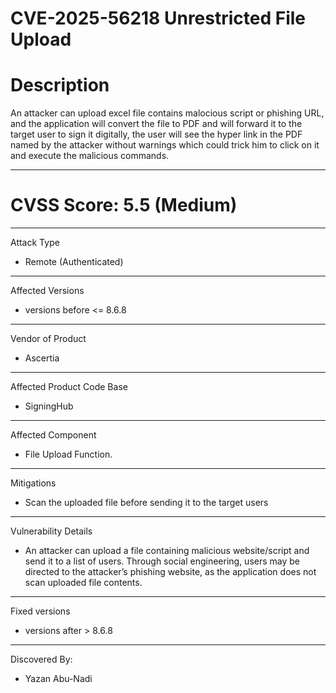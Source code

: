 # CVE-2025-56218 Unrestricted  File Upload

# Description

An attacker can upload excel file contains malocious script or phishing URL, and the application will convert the file to PDF and will forward it to the target user to sign it digitally, the user will see the hyper link in the PDF named by the attacker without warnings which could trick him to click on it and execute the malicious commands.
 
 ------------------------------------------

  
# CVSS Score: 5.5 (Medium)

------------------------------------------
 Attack Type

 * Remote (Authenticated)
   
------------------------------------------

 Affected Versions

* versions before <= 8.6.8

------------------------------------------
 Vendor of Product

*  Ascertia

 ------------------------------------------

  Affected Product Code Base
  
* SigningHub

 ------------------------------------------

  Affected Component
  
* File Upload Function.

 ------------------------------------------ 
 
 Mitigations

* Scan the uploaded file before sending it to the target users
  
------------------------------------------
Vulnerability Details

* An attacker can upload a file containing malicious website/script and send it to a list of users. Through social engineering, users may be directed to the attacker’s phishing website, as the application does not scan uploaded file contents.

------------------------------------------

 Fixed versions
 *  versions after > 8.6.8 
 
------------------------------------------

 Discovered By:
 * Yazan Abu-Nadi
